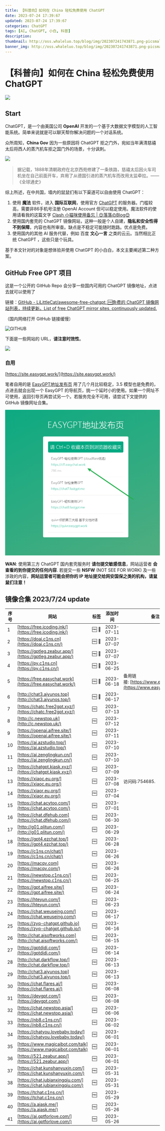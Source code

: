```yaml
---
title: 【科普向】如何在 China 轻松免费使用 ChatGPT
date: 2023-07-24 17:39:67
updated: 2023-07-24 17:39:67
categories: ChatGPT
tags: [AI, ChatGPT, 小白, 科普]
description: 
thumbnail: http://oss.whaleluo.top/blog/img/202307241743871.png-picsmall
banner_img: http://oss.whaleluo.top/blog/img/202307241743871.png-picsmall
---
```


# 【科普向】如何在 China 轻松免费使用 ChatGPT

![](http://oss.whaleluo.top/blog/img/202307241743871.png-picsmall)

## Start

ChatGPT，是一个由美国公司 **OpenAI** 开发的一个基于大数据文字模型的人工智能系统。简单来说就是可以聊天帮你解决问题的一个对话系统。

众所周知，**China Gov** 因为一些原因将 ChatGPT 拒之门外，宛如当年满清慈禧太后将西人的蒸汽机车拒之国门外的场景，十分讽刺。

![](http://oss.whaleluo.top/blog/img/how-to-ues-free-ChatGPT-in-China-chixitaihou.png-picsmall)

> 据记载，1888年清朝政府在北京西苑修建了一条铁路，慈禧太后因火车司机坐在自己前面开车，弃用了从德国引进的蒸汽机车而改用太监牵拉。——《全球通史》

综上所述，在中共国，墙内的鼠鼠们有以下渠道可以自由使用 ChatGPT：

1. 使用 **魔法** 软件，进入 **国际互联网**，使用官方 [ChatGPT](https://chat.openai.com/) 的服务器。门槛较高，需要非86手机号注册 OpenAI Account 但可以稳定使用。魔法软件的使用请看我的这篇文字 [Clash 小猫咪使用备忘 | 😊落落のBlog😊](https://whaleluo.top/clash-proxy-guide/)
2. 使用国内套壳的 ChatGPT 镜像网站，这种一般是个人自建，**隐私和安全性得不到保障**，内容也有所审查。缺点是不稳定可能随时跑路。优点是免费。
3. 使用国内的其他 AI 服务代替，例如 百度 **文心一言** 之类的云云。当然相比正统 ChatGPT ，这些只是个玩具。

基于本文针对的对象是想体验并使用 ChatGPT 的小白白，本文主要阐述第二种方案。

## GitHub Free GPT 项目

这是一个公开的 GitHub Repo 会分享一些国内可用的 ChatGPT 镜像地址，点进去就可以使用了

链接：[GitHub - LiLittleCat/awesome-free-chatgpt: 🆓免费的 ChatGPT 镜像网站列表，持续更新。List of free ChatGPT mirror sites, continuously updated.](https://github.com/LiLittleCat/awesome-free-chatgpt/tree/main)

（国内网络打开 GitHub 链接缓慢）

![GITHUB](http://oss.whaleluo.top/blog/img/how-to-ues-free-ChatGPT-in-China-github-free-gpt-repo.png-picsmall)

下面是一些网站的 URL，**请注意时效性**。

![](http://oss.whaleluo.top/blog/img/how-to-ues-free-ChatGPT-in-China-url.png-picsmall)

### 自用

[https://site.easygpt.work/](https://site.easygpt.work/)

笔者自用的是 [EasyGPT地址发布页](https://site.easygpt.work/) 用了几个月比较稳定，3.5 模型也是免费的，点进去就会出现一个 EasyGPT 的导航页，挑一个延时小的使用。如果一个网址不可使用，返回引导页再尝试另一个。若服务完全不可用，请尝试下文提供的 GitHub 镜像网址合集。

![](assets/how-to-ues-free-ChatGPT-in-China-index.png)

**WAN**: 使用第三方 ChatGPT 国内套壳服务时 **请勿提交敏感信息**，网站运营者 **会查看的到你提交的任何内容**. 若提交一些 **NSFW** (NOT SEE FOR WORK) 及一些涉政的内容，**网站运营者可能会把你的 IP 地址提交给网安国保之类的机构，请鼠鼠们注意！**

## 镜像合集 2023/7/24 update

|序号|网站|标签|添加时间|备注|
|---|---|---|---|---|
|1|[https://free.icoding.ink/](https://free.icoding.ink/)|🆓 💪|2023-07-11||
|2|[https://doai.c1ns.cn](https://doai.c1ns.cn/)|🆓 💪|2023-07-07||
|3|[https://gptleg.zeabur.app/](https://gptleg.zeabur.app/)|🆓 💪|2023-07-07||
|4|[https://py.c1ns.cn](https://py.c1ns.cn/)|🆓 💪|2023-06-25||
|5|[https://free.easychat.work](https://free.easychat.work/)|🆓 💪|2023-06-18|备用链接: [https://www.easygpt.work](https://www.easygpt.work/)|
|6|[http://chat3.aiyunos.top](http://chat3.aiyunos.top/)|🆓 💪|2023-06-17||
|7|[https://chatc.free2gpt.xyz/](https://chatc.free2gpt.xyz/)|🆓|2023-07-13||
|8|[http://c.newstop.uk](http://c.newstop.uk/)|🆓|2023-07-12||
|9|[https://openai.aifree.site/](https://openai.aifree.site/)|🆓|2023-07-11||
|10|[https://ai.azstudio.top/](https://ai.azstudio.top/)|🆓|2023-07-10||
|11|[https://ai.zenglingkun.cn/](https://ai.zenglingkun.cn/)|🆓|2023-07-10||
|12|[https://chatgpt.kiask.xyz/](https://chatgpt.kiask.xyz/)|🆓|2023-07-09||
|13|[https://xiaoc.eu.org/](https://xiaoc.eu.org/)|🆓|2023-07-08|访问码:754685.|
|14|[https://xiaor.eu.org/](https://xiaor.eu.org/)|🆓|2023-07-04||
|15|[https://chat.acytoo.com/](https://chat.acytoo.com/)|🆓|2023-07-01||
|16|[https://chat.dfehub.com](https://chat.dfehub.com/)|🆓|2023-06-30||
|17|[http://g01.plitun.com/](http://g01.plitun.com/)|🆓|2023-06-29||
|18|[https://gpt4.ezchat.top/](https://gpt4.ezchat.top/)|🆓|2023-06-28||
|19|[https://c1ns.cn/chat/](https://c1ns.cn/chat/)|🆓|2023-06-26||
|20|[https://macqv.com](https://macqv.com/)|🆓|2023-06-26||
|21|[https://newstop.c1ns.cn/](https://newstop.c1ns.cn/)|🆓|2023-06-25||
|22|[https://gpt.aifree.site/](https://gpt.aifree.site/)|🆓|2023-06-24||
|23|[https://hteyun.com/](https://hteyun.com/)|🆓|2023-06-23||
|24|[https://chat.weuseing.com/](https://chat.weuseing.com/)|🆓|2023-06-17||
|25|[https://zyq-chatgpt.github.io](https://zyq-chatgpt.github.io/)|🆓|2023-06-16||
|26|[http://chat.aisoftworks.com](http://chat.aisoftworks.com/)|🆓|2023-06-15||
|27|[https://gptdidi.com/](https://gptdidi.com/)|🆓|2023-06-14||
|28|[http://chat.darkflow.top/](http://chat.darkflow.top/)|🆓|2023-06-13||
|29|[http://chat3.aiyunos.top](http://chat3.aiyunos.top/)|🆓|2023-06-13||
|30|[https://chat.flares.ai/](https://chat.flares.ai/)|🆓|2023-06-08||
|31|[https://devgpt.com/](https://devgpt.com/)|🆓|2023-06-08||
|32|[https://chat.newstop.asia/](https://chat.newstop.asia/)|🆓|2023-06-06||
|33|[https://nb8.c1ns.cn/](https://nb8.c1ns.cn/)|🆓|2023-06-02||
|34|[https://chatyou.lovebaby.today/](https://chatyou.lovebaby.today/)|🆓|2023-06-01||
|35|[https://www.magicaibot.com/talk](https://www.magicaibot.com/talk)|🆓|2023-06-01||
|36|[https://521.zeabur.app/](https://521.zeabur.app/)|🆓|2023-06-01||
|37|[https://chat.kunshanyuxin.com/](https://chat.kunshanyuxin.com/)|🆓|2023-05-31||
|38|[https://chat.jubianxingqiu.com/](https://chat.jubianxingqiu.com/)|🆓|2023-05-31||
|39|[https://tchat.c1ns.cn/](https://tchat.c1ns.cn/)|🆓|2023-05-29||
|40|[https://a.aiask.me/](https://a.aiask.me/)|🆓|2023-05-26||
|41|[https://ai.gptforlove.com/](https://ai.gptforlove.com/)|🆓|2023-05-26|